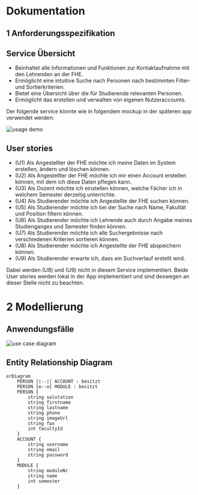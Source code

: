 # Dokumentation

## 1 Anforderungsspezifikation 

## Service Übersicht

- Beinhaltet alle Informationen und Funktionen zur Kontaktaufnahme mit den Lehrenden an der FHE.
- Ermöglicht eine intuitive Suche nach Personen nach bestimmten Filter- und Sortierkriterien.
- Bietet eine Übersicht über die für Studierende relevanten Personen.
- Ermöglicht das erstellen und verwalten von eigenen Nutzeraccounts.

Der folgende service könnte wie in folgendem mockup in der späteren app verwendet werden:

![usage demo](https://raw.githubusercontent.com/fh-erfurt/ws2022_team_1_service_7_persons/java2/.github/assets/usage_demo.png)

## User stories

- (U1) Als Angestellter der FHE möchte ich meine Daten im System erstellen, ändern und löschen können.
- (U2) Als Angestellter der FHE möchte ich mir einen Account erstellen können, mit dem ich diese Daten pflegen kann.
- (U3) Als Dozent möchte ich einstellen können, welche Fächer ich in welchem Semester derzeitig unterrichte.
- (U4) Als Studierender möchte ich Angestellte der FHE suchen können.
- (U5) Als Studierender möchte ich bei der Suche nach Name, Fakultät und Position filtern können.
- (U6) Als Studierender möchte ich Lehrende auch durch Angabe meines Studienganges und Semester finden können.
- (U7) Als Studierender möchte ich alle Suchergebnisse nach verschiedenen Kriterien sortieren können.
- (U8) Als Studierender möchte ich Angestellte der FHE abspeichern können.
- (U9) Als Studierender erwarte ich, dass ein Suchverlauf erstellt wird.

Dabei werden (U8) und (U9) nicht in diesem Service implementiert. Beide User stories werden lokal in der App 
implementiert und sind deswegen an dieser Stelle nicht zu beachten.

# 2 Modellierung

## Anwendungsfälle

![use case diagram](http://www.plantuml.com/plantuml/proxy?src=https://raw.githubusercontent.com/fh-erfurt/ws2022_team_1_service_7_persons/java2/docs/usecase.puml)

## Entity Relationship Diagram

```mermaid
erDiagram
    PERSON ||--|| ACCOUNT : besitzt
    PERSON }o--o{ MODULE : besitzt
    PERSON {
        string salutation
        string firstname
        string lastname
        string phone
        string imageUrl
        string fax
        int facultyId
    }
    ACCOUNT {
        string username
        string email
        string password
    }
    MODULE {
        string moduleNr
        string name
        int semester
    }
```
